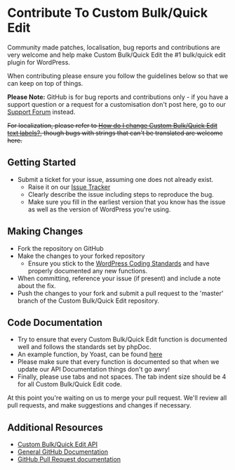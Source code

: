 # Contribute To Custom Bulk/Quick Edit

Community made patches, localisation, bug reports and contributions are very welcome and help make Custom Bulk/Quick Edit the #1 bulk/quick edit plugin for WordPress.

When contributing please ensure you follow the guidelines below so that we can keep on top of things.

__Please Note:__ GitHub is for bug reports and contributions only - if you have a support question or a request for a customisation don't post here, go to our [Support Forum](http://wordpress.org/support/plugin/custom-bulkquick-edit) instead.

<strike>For localization, please refer to [How do I change Custom Bulk/Quick Edit text labels?](https://aihrus.zendesk.com/entries/23691557-How-do-I-change-Testimonials-Widget-text-labels-), though bugs with strings that can't be translated are welcome here.</strike>

## Getting Started

* Submit a ticket for your issue, assuming one does not already exist.
  * Raise it on our [Issue Tracker](https://github.com/michael-cannon/custom-bulkquick-edit/issues)
  * Clearly describe the issue including steps to reproduce the bug.
  * Make sure you fill in the earliest version that you know has the issue as well as the version of WordPress you're using.

## Making Changes

* Fork the repository on GitHub
* Make the changes to your forked repository
  * Ensure you stick to the [WordPress Coding Standards](http://codex.wordpress.org/WordPress_Coding_Standards) and have properly documented any new functions.
* When committing, reference your issue (if present) and include a note about the fix.
* Push the changes to your fork and submit a pull request to the 'master' branch of the Custom Bulk/Quick Edit repository.

## Code Documentation

* Try to ensure that every Custom Bulk/Quick Edit function is documented well and follows the standards set by phpDoc.
* An example function, by Yoast, can be found [here](https://gist.github.com/jdevalk/5574677)
* Please make sure that every function is documented so that when we update our API Documentation things don't go awry!
* Finally, please use tabs and not spaces. The tab indent size should be 4 for all Custom Bulk/Quick Edit code.

At this point you're waiting on us to merge your pull request. We'll review all pull requests, and make suggestions and changes if necessary.

## Additional Resources
* [Custom Bulk/Quick Edit API](https://github.com/michael-cannon/custom-bulkquick-edit/blob/master/API.md)
* [General GitHub Documentation](http://help.github.com/)
* [GitHub Pull Request documentation](http://help.github.com/send-pull-requests/)
